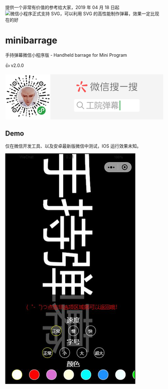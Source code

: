 提供一个非常有价值的参考给大家，2019 年 04 月 18 日起 ![微信小程序正式支持 SVG](https://github.com/Tencent/omi/tree/master/packages/cax)，可以利用 SVG 的高性能制作弹幕，效果一定比现在的好

# minibarrage
手持弹幕微信小程序版 - Handheld barrage for Mini Program

👍 v2.0.0

![](/demo.png)

## Demo

仅在微信开发工具、以及安卓最新版微信中测试，IOS 运行效果未知。

![](/demo.jpg)

